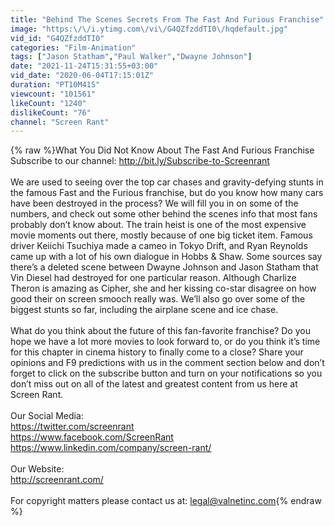 ```yaml
---
title: "Behind The Scenes Secrets From The Fast And Furious Franchise"
image: "https:\/\/i.ytimg.com\/vi\/G4QZfzddTI0\/hqdefault.jpg"
vid_id: "G4QZfzddTI0"
categories: "Film-Animation"
tags: ["Jason Statham","Paul Walker","Dwayne Johnson"]
date: "2021-11-24T15:31:55+03:00"
vid_date: "2020-06-04T17:15:01Z"
duration: "PT10M41S"
viewcount: "101561"
likeCount: "1240"
dislikeCount: "76"
channel: "Screen Rant"
---
```

{% raw %}What You Did Not Know About The Fast And Furious Franchise<br />Subscribe to our channel: <a rel="nofollow" target="blank" href="http://bit.ly/Subscribe-to-Screenrant">http://bit.ly/Subscribe-to-Screenrant</a><br /><br />We are used to seeing over the top car chases and gravity-defying stunts in the famous Fast and the Furious franchise, but do you know how many cars have been destroyed in the process? We will fill you in on some of the numbers, and check out some other behind the scenes info that most fans probably don’t know about. The train heist is one of the most expensive movie moments out there, mostly because of one big ticket item. Famous driver Keiichi Tsuchiya made a cameo in Tokyo Drift, and Ryan Reynolds came up with a lot of his own dialogue in Hobbs &amp; Shaw. Some sources say there’s a deleted scene between Dwayne Johnson and Jason Statham that Vin Diesel had destroyed for one particular reason. Although Charlize Theron is amazing as Cipher, she and her kissing co-star disagree on how good their on screen smooch really was. We’ll also go over some of the biggest stunts so far, including the airplane scene and ice chase. <br /><br />What do you think about the future of this fan-favorite franchise? Do you hope we have a lot more movies to look forward to, or do you think it’s time for this chapter in cinema history to finally come to a close? Share your opinions and F9 predictions with us in the comment section below and don’t forget to click on the subscribe button and turn on your notifications so you don’t miss out on all of the latest and greatest content from us here at Screen Rant. <br /><br />Our Social Media:<br /><a rel="nofollow" target="blank" href="https://twitter.com/screenrant">https://twitter.com/screenrant</a><br /><a rel="nofollow" target="blank" href="https://www.facebook.com/ScreenRant">https://www.facebook.com/ScreenRant</a><br /><a rel="nofollow" target="blank" href="https://www.linkedin.com/company/screen-rant/">https://www.linkedin.com/company/screen-rant/</a><br /><br />Our Website:<br /><a rel="nofollow" target="blank" href="http://screenrant.com/">http://screenrant.com/</a><br /><br />For copyright matters please contact us at: legal@valnetinc.com{% endraw %}

